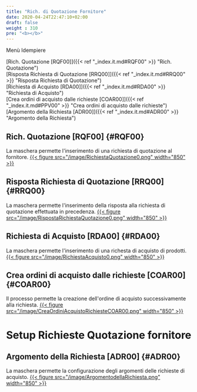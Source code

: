 ```yaml
---
title: "Rich. di Quotazione Fornitore"
date: 2020-04-24T22:47:10+02:00
draft: false
weight : 310
pre: "<b></b>"
---
```


Menù Idempiere

[Rich. Quotazione [RQF00]]({{< ref "_index.it.md#RQF00" >}} "Rich. Quotazione") <br>
[Risposta Richiesta di Quotazione [RRQ00]]({{< ref "_index.it.md#RRQ00" >}} "Risposta Richiesta di Quotazione") <br>
[Richiesta di Acquisto [RDA00]]({{< ref "_index.it.md#RDA00" >}} "Richiesta di Acquisto") <br>
[Crea ordini di acquisto dalle richieste [COAR00]]({{< ref "_index.it.md#PPV00" >}} "Crea ordini di acquisto dalle richieste") <br>
[Argomento della Richiesta [ADR00]]({{< ref "_index.it.md#ADR00" >}} "Argomento della Richiesta") <br>


## Rich. Quotazione [RQF00] {#RQF00}
La maschera permette l'inserimento di una richiesta di quotazione al fornitore.
[{{< figure src="/image/RichiestaQuotazione0.png"  width="850"  >}}](/image/RichiestaQuotazione0.png)
## Risposta Richiesta di Quotazione [RRQ00] {#RRQ00}
La maschera permette l'inserimento della risposta alla richiesta di quotazione effettuata in precedenza.
[{{< figure src="/image/RispostaRichiestaQuotazione0.png"  width="850"  >}}](/image/RispostaRichiestaQuotazione0.png)
## Richiesta di Acquisto [RDA00] {#RDA00}
La maschera permette l'inserimento di una richesta di acquisto di prodotti.
[{{< figure src="/image/RichiestaAcquisto0.png"  width="850"  >}}](/image/RichiestaAcquisto0.png)
## Crea ordini di acquisto dalle richieste [COAR00] {#COAR00}
Il processo permette la creazione dell'ordine di acquisto successivamente alla richiesta.
[{{< figure src="/image/CreaOrdiniAcquistoRichiesteCOAR00.png"  width="850"  >}}](/image/CreaOrdiniAcquistoRichiesteCOAR00.png)
# Setup Richieste Quotazione fornitore
## Argomento della Richiesta [ADR00] {#ADR00}
La maschera permette la configurazione degli argomenti delle richieste di acquisto.
[{{< figure src="/image/ArgomentodellaRichiesta.png"  width="850"  >}}](/image/ArgomentodellaRichiesta.png)



